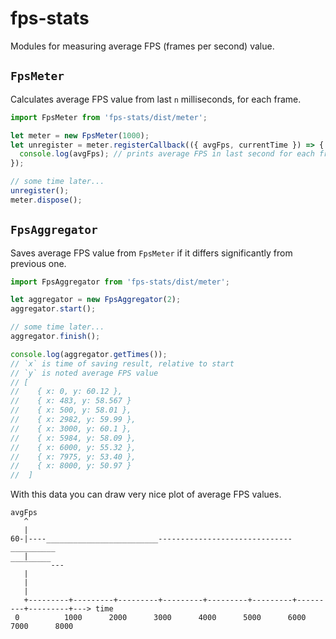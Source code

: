 # fps-stats
Modules for measuring average FPS (frames per second) value.

## `FpsMeter`

Calculates average FPS value from last `n` milliseconds, for each frame.

```javascript
import FpsMeter from 'fps-stats/dist/meter';

let meter = new FpsMeter(1000);
let unregister = meter.registerCallback(({ avgFps, currentTime }) => {
  console.log(avgFps); // prints average FPS in last second for each frame
});

// some time later...
unregister();
meter.dispose();
```

## `FpsAggregator`

Saves average FPS value from `FpsMeter` if it differs significantly from previous one.

```javascript
import FpsAggregator from 'fps-stats/dist/meter';

let aggregator = new FpsAggregator(2);
aggregator.start();

// some time later...
aggregator.finish();

console.log(aggregator.getTimes());
// `x` is time of saving result, relative to start
// `y` is noted average FPS value
// [
//    { x: 0, y: 60.12 },
//    { x: 483, y: 58.567 }
//    { x: 500, y: 58.01 },
//    { x: 2982, y: 59.99 },
//    { x: 3000, y: 60.1 },
//    { x: 5984, y: 58.09 },
//    { x: 6000, y: 55.32 },
//    { x: 7975, y: 53.40 },
//    { x: 8000, y: 50.97 }
//  ]
```
With this data you can draw very nice plot of average FPS values.
```
avgFps
   ^
   |
60-|----_________________________------------------------------__________
   |                                                                     ‾‾‾‾‾‾‾‾‾---
   |
   |
   |
   +---------+---------+---------+---------+---------+---------+---------+---------+---> time
 0          1000      2000      3000      4000      5000      6000      7000      8000
```
